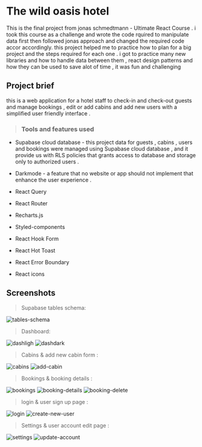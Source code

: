 # The wild oasis hotel

This is the final project from jonas schmedtmann  - Ultimate React Course .
i took this course as a challenge and wrote the code rquired to manipulate data first then followed jonas approach and changed the required code accor accordingly.
this project helped me to practice how to plan for a big project and the steps required for each one . i got to practice many new libraries and how to handle data between them , react design patterns and how they can be used to save alot of time , it was fun and challenging

## Project brief 
this is a web application for a hotel staff to check-in and check-out guests and manage bookings , edit or add cabins and add new users
with a simplified user friendly interface .

> ### Tools and features used

* Supabase cloud database - this project data for guests , cabins , users and bookings were managed
  using Supabase cloud database , and it provide us with RLS policies that grants access to database
  and storage only to authorized users .
  
* Darkmode - a feature that no website or app should not implement that enhance the user experience .

* React Query 
* React Router
* Recharts.js
* Styled-components 
* React Hook Form
* React Hot Toast
* React Error Boundary
* React icons

## Screenshots

> Supabase tables schema:

![tables-schema](https://github.com/AhmedTharwat-AT/the-wild-oasis/assets/89677139/f9ca29d5-be3d-433f-ae46-43baadae4eca)

> Dashboard:

![dashligh](https://github.com/AhmedTharwat-AT/the-wild-oasis/assets/89677139/4003fd0b-90c8-432e-9b25-3a1a248cb7d5)
![dashdark](https://github.com/AhmedTharwat-AT/the-wild-oasis/assets/89677139/b90a1105-8ea1-4119-9c47-5585b237cea6)


> Cabins & add new cabin form :

![cabins](https://github.com/AhmedTharwat-AT/the-wild-oasis/assets/89677139/b6bd4cc0-eb91-4fea-b23c-8dde21ce66d4)
![add-cabin](https://github.com/AhmedTharwat-AT/the-wild-oasis/assets/89677139/5a08f4ed-9c64-4bc2-a741-044df47eb939)


> Bookings & booking details :

![bookings](https://github.com/AhmedTharwat-AT/the-wild-oasis/assets/89677139/4072d39a-62e1-4e94-b24d-17702c1c8d9b)
![booking-details](https://github.com/AhmedTharwat-AT/the-wild-oasis/assets/89677139/457d5e71-c6f8-42e3-b456-0aad4ebb4874)
![booking-delete](https://github.com/AhmedTharwat-AT/the-wild-oasis/assets/89677139/e53ab27e-f119-4d45-9983-caba11de2ef2)

> login & user sign up page :

![login](https://github.com/AhmedTharwat-AT/the-wild-oasis/assets/89677139/5c85ca5b-6982-4b26-9d73-867546ae7e96)
![create-new-user](https://github.com/AhmedTharwat-AT/the-wild-oasis/assets/89677139/e757bf50-2eb5-4850-ae01-58b301938308)

> Settings & user account edit page :

![settings](https://github.com/AhmedTharwat-AT/the-wild-oasis/assets/89677139/e80143c5-ecfd-4a51-a6a6-30c1fb121606)
![update-account](https://github.com/AhmedTharwat-AT/the-wild-oasis/assets/89677139/0d663dbb-0dea-4702-b89e-8d0b08193e38)




